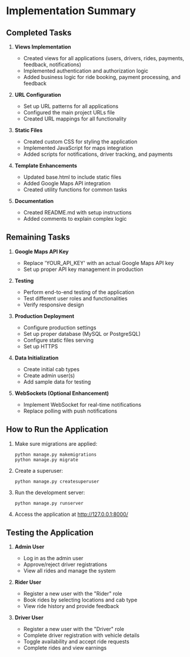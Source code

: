 # Implementation Summary

## Completed Tasks

1. **Views Implementation**
   - Created views for all applications (users, drivers, rides, payments, feedback, notifications)
   - Implemented authentication and authorization logic
   - Added business logic for ride booking, payment processing, and feedback

2. **URL Configuration**
   - Set up URL patterns for all applications
   - Configured the main project URLs file
   - Created URL mappings for all functionality

3. **Static Files**
   - Created custom CSS for styling the application
   - Implemented JavaScript for maps integration
   - Added scripts for notifications, driver tracking, and payments

4. **Template Enhancements**
   - Updated base.html to include static files
   - Added Google Maps API integration
   - Created utility functions for common tasks

5. **Documentation**
   - Created README.md with setup instructions
   - Added comments to explain complex logic

## Remaining Tasks

1. **Google Maps API Key**
   - Replace 'YOUR_API_KEY' with an actual Google Maps API key
   - Set up proper API key management in production

2. **Testing**
   - Perform end-to-end testing of the application
   - Test different user roles and functionalities
   - Verify responsive design

3. **Production Deployment**
   - Configure production settings
   - Set up proper database (MySQL or PostgreSQL)
   - Configure static files serving
   - Set up HTTPS

4. **Data Initialization**
   - Create initial cab types
   - Create admin user(s)
   - Add sample data for testing

5. **WebSockets (Optional Enhancement)**
   - Implement WebSocket for real-time notifications
   - Replace polling with push notifications

## How to Run the Application

1. Make sure migrations are applied:
   ```
   python manage.py makemigrations
   python manage.py migrate
   ```

2. Create a superuser:
   ```
   python manage.py createsuperuser
   ```

3. Run the development server:
   ```
   python manage.py runserver
   ```

4. Access the application at http://127.0.0.1:8000/

## Testing the Application

1. **Admin User**
   - Log in as the admin user
   - Approve/reject driver registrations
   - View all rides and manage the system

2. **Rider User**
   - Register a new user with the "Rider" role
   - Book rides by selecting locations and cab type
   - View ride history and provide feedback

3. **Driver User**
   - Register a new user with the "Driver" role
   - Complete driver registration with vehicle details
   - Toggle availability and accept ride requests
   - Complete rides and view earnings
